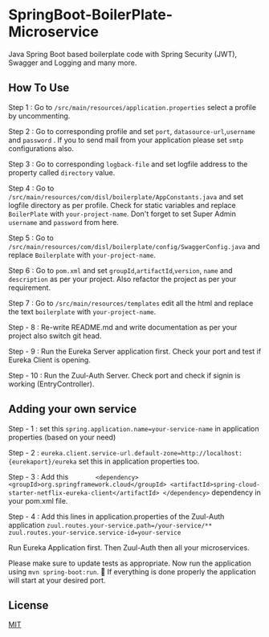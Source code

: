 # SpringBoot-BoilerPlate-Microservice

Java Spring Boot based boilerplate code with Spring Security (JWT), Swagger and Logging and many more. 

## How To Use

Step 1 : Go to ```/src/main/resources/application.properties``` select a profile by uncommenting.

Step 2 : Go to corresponding profile and set ```port```, ```datasource-url```,```username``` and  ```password``` . If you to send mail from your application please set ```smtp``` configurations also.

Step 3 : Go to corresponding ```logback-file``` and set logfile address to the property called ```directory``` value.

Step 4 : Go to ```/src/main/resources/com/disl/boilerplate/AppConstants.java``` and set logfile directory as per profile. Check for static variables and replace ```BoilerPlate``` with ```your-project-name```. Don't forget to set Super Admin ```username``` and ```password``` from here.

Step 5 : Go to ```/src/main/resources/com/disl/boilerplate/config/SwaggerConfig.java``` and replace ```Boilerplate``` with ```your-project-name```.

Step 6 : Go to ```pom.xml``` and set ```groupId```,```artifactId```,```version```, ```name``` and ```description``` as per your project. Also refactor the project as per your requirement.

Step 7 : Go to ```/src/main/resources/templates``` edit all the html and replace the text ```boilerplate``` with ```your-project-name```.

Step - 8 : Re-write README.md and write documentation as per your project also switch git head.

Step - 9 : Run the Eureka Server application first. Check your port and test if Eureka Client is opening.

Step - 10 : Run the Zuul-Auth Server. Check port and check if signin is working (EntryController). 

## Adding your own service

Step - 1 : set this  ```spring.application.name=your-service-name``` in application properties (based on your need)

Step - 2  : ```eureka.client.service-url.default-zone=http://localhost:{eurekaport}/eureka``` set this in application properties too.

Step - 3 :   Add this ```		<dependency>
			<groupId>org.springframework.cloud</groupId>
			<artifactId>spring-cloud-starter-netflix-eureka-client</artifactId>
		</dependency>``` dependency in your pom.xml file.
    
Step - 4 : Add this lines in application.properties of the Zuul-Auth application ```zuul.routes.your-service.path=/your-service/**
zuul.routes.your-service.service-id=your-service```

Run Eureka Application first. Then Zuul-Auth then all your microservices. 

Please make sure to update tests as appropriate. Now run the application using ```mvn spring-boot:run```. 🤞 If everything is done properly the application will start at your desired port. 

## License
[MIT](https://choosealicense.com/licenses/mit/)
